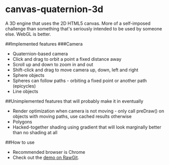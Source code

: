 # canvas-quaternion-3d
A 3D engine that uses the 2D HTML5 canvas. More of a self-imposed challenge than something that's seriously intended to be used by someone else. WebGL is better.

##Implemented features
###Camera
* Quaternion-based camera
* Click and drag to orbit a point a fixed distance away
* Scroll up and down to zoom in and out
* Shift-click and drag to move camera up, down, left and right
* Sphere objects
* Spheres can follow paths - orbiting a fixed point or another path (epicycles)
* Line objects

##Unimplemented features that will probably make it in eventually
* Render optimization when camera is not moving - only call preDraw() on objects with moving paths, use cached results otherwise
* Polygons
* Hacked-together shading using gradient that will look marginally better than no shading at all

##How to use
* Recommended browser is Chrome
* Check out the [demo on RawGit](https://rawgit.com/jasperchapmanblack/canvas-quaternion-3d/master/mainpage.html).